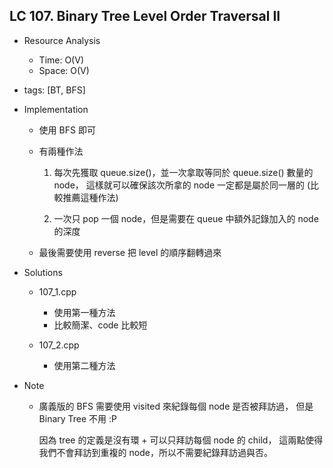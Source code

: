 ## LC 107. Binary Tree Level Order Traversal II
- Resource Analysis
    - Time: O(V)
    - Space: O(V)

- tags: [BT, BFS]

- Implementation
    - 使用 BFS 即可
    - 有兩種作法
        1.  每次先獲取 queue.size()，並一次拿取等同於 queue.size() 數量的 node，
            這樣就可以確保該次所拿的 node 一定都是屬於同一層的 
            (比較推薦這種作法)

        2.  一次只 pop 一個 node，但是需要在 queue 中額外記錄加入的 node 的深度
    
    - 最後需要使用 reverse 把 level 的順序翻轉過來
 
- Solutions
    - 107_1.cpp
        - 使用第一種方法
        - 比較簡潔、code 比較短
         
    - 107_2.cpp
        - 使用第二種方法

- Note
    - 廣義版的 BFS 需要使用 visited 來紀錄每個 node 是否被拜訪過，
      但是 Binary Tree 不用 :P

      因為 tree 的定義是沒有環 + 可以只拜訪每個 node 的 child，
      這兩點使得我們不會拜訪到重複的 node，所以不需要紀錄拜訪過與否。 
